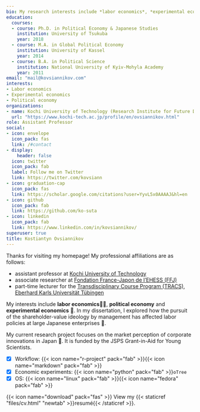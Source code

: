 ```yaml
---
bio: My research interests include *labor economics*, *experimental economics* and *political economy*.
education:
  courses:
  - course: Ph.D. in Political Economy & Japanese Studies
    institution: University of Tsukuba
    year: 2018
  - course: M.A. in Global Political Economy
    institution: University of Kassel
    year: 2014
  - course: B.A. in Political Science
    institution: National University of Kyiv-Mohyla Academy
    year: 2011
email: "mail@kovsiannikov.com"
interests:
- Labor economics
- Experimental economics 
- Political economy
organizations:
- name: Kochi University of Technology (Research Institute for Future Design)
  url: "https://www.kochi-tech.ac.jp/profile/en/ovsiannikov.html"
role: Assistant Professor
social:
- icon: envelope
  icon_pack: fas
  link: /#contact
- display:
    header: false
  icon: twitter
  icon_pack: fab
  label: Follow me on Twitter
  link: https://twitter.com/kovsiann
- icon: graduation-cap
  icon_pack: fas
  link: https://scholar.google.com/citations?user=YyvL5x0AAAAJ&hl=en
- icon: github
  icon_pack: fab
  link: https://github.com/ko-suta
- icon: linkedin
  icon_pack: fab
  link: https://www.linkedin.com/in/kovsiannikov/ 
superuser: true
title: Kostiantyn Ovsiannikov
---
```


Thanks for visiting my homepage!
My professional affiliations are as follows:
- assistant professor at [Kochi University of Technology](http://www.souken.kochi-tech.ac.jp/seido/en/index.html) 
- associate researcher at [Fondation France-Japon de l’EHESS (FFJ)](http://ffj.ehess.fr/kostiantyn_ovsiannikov.html)
- part-time lecturer for the [Transdisciplinary Course Program (TRACS), Eberhard Karls Universität Tübingen](https://uni-tuebingen.de/en/study/finding-a-course/transdisciplinary-competencies/transdisciplinary-course-program/)

My interests include **labor economics**🧑‍🔧, **political economy** and **experimental economics** 🎯.
In my dissertation, I explored how the pursuit of the shareholder-value ideology by management has affected labor policies at large Japanese enterprises 🎏.

My current research project focuses on the market perception of corporate innovations in Japan 🗾.
It is funded by the JSPS Grant-in-Aid for Young Scientists.

- [x] Workflow: {{< icon name="r-project" pack="fab" >}}{{< icon name="markdown" pack="fab" >}}
- [x] Economic experiments: {{< icon name="python" pack="fab" >}}`oTree`
- [x] OS: {{< icon name="linux" pack="fab" >}}{{< icon name="fedora" pack="fab" >}}

{{< icon name="download" pack="fas" >}} View my {{< staticref "files/cv.html" "newtab" >}}resumé{{< /staticref >}}.
